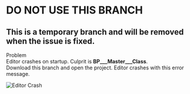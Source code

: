 DO NOT USE THIS BRANCH
===================

This is a temporary branch and will be removed when the issue is fixed.
---------------------------------------------------------------------------------------

Problem<br>
Editor crashes on startup. Culprit is **BP___Master___Class**.<br>
Download this branch and open the project. Editor crashes with this error message.

![Editor Crash](http://i.imgur.com/OGAhdmA.png)